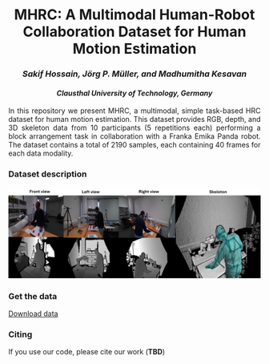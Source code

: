 <div align="center">
<h1>MHRC: A Multimodal Human-Robot Collaboration Dataset for Human Motion Estimation</h1>
<h3> <i>Sakif Hossain, Jörg P. Müller, and Madhumitha Kesavan</i></h3>
<h4> <i>Clausthal University of Technology, Germany</i></h4>
 
 
</div>

<div align="justify">
In this repository we present MHRC, a multimodal, simple task-based HRC dataset for human motion estimation. This dataset provides RGB, depth, and 3D skeleton data from 10 participants (5 repetitions each) performing a block arrangement task in collaboration with a Franka Emika Panda robot. The dataset contains a total of 2190 samples, each containing 40 frames for each data modality.
</div>

### Dataset description

![dataset example](rsc/dataset_multiview2.jpg)
 
### Get the data

[Download data](https://zenodo.org/uploads/17311081)


### Citing
 If you use our code, please cite our work (**TBD**)
